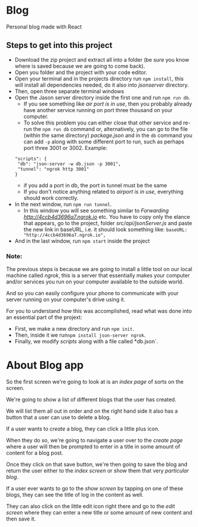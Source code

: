 # Blog
Personal blog made with React  

## Steps to get into this project
-   Download the zip project and extract all into a folder (be sure you know where is saved because we are going to come back).
-   Open you folder and the project with your code editor.
-   Open your terminal and in the projects directory run  `npm install`, this will install all dependencies needed, do it also into *jsonserver* directory.
- Then, open three separate terminal windows
- Open the Jason server directory inside the first one and run `npm run db`.
	- If you see something like *air port is in use*, then you probably already have another service running on port three thousand on your computer. 
	- To solve this problem you can either close that other service and re-run the `npm run db` command or, alternatively, you can go to the file (within the same directory) *package.json* and in the `db` command you can add `-p` along with some different port to run, such as perhaps port three 3001 or 3002. Example: 
	``` 
	"scripts": {
	 "db": "json-server -w db.json -p 3001",
	 "tunnel": "ngrok http 3001"
	}
	 ```
	 - if you add a port in db, the port in tunnel must be the same
	- If you don't notice anything related to *airport is in use*, everything should work correctly.
- In the next window, run `npm run tunnel`. 
	- In this window you will see something similar to *Forwarding http://4ccb4d3696a7.ngrok.io* etc. You have to copy only the elance that appears, go to the project, folder *src/api/jsonServer.js* and paste the new link in baseURL, i.e. it should look something like:
	`baseURL: "http://4ccb4d3696a7.ngrok.io",`
- And in the last window, run `npm start` inside the project

### Note:

The previous steps is because we are going to install a little tool on our local machine called *ngrok*, this is a server that essentially makes your computer and/or services you run on your computer available to the outside world.

And so you can easily configure your phone to communicate with your server running on your computer's drive using it.

For you to understand how this was accomplished, read what was done into an essential part of the projext:
- First, we make a new directory and run `npm init`.
- Then, inside it we run`npm install json-server ngrok`.
- Finally, we modify *scripts* along with a file called *db.json`.


# About Blog app
So the first screen we're going to look at is an *index page* of sorts on the screen.

We're going to show a list of different blogs that the user has created.

We will list them all out in order and on the right hand side it also has a button that a user can use to delete a blog.

If a user wants to *create* a blog, they can click a little plus icon.

When they do so, we're going to navigate a user over to the *create page* where a user will then be prompted to enter in a title in some amount of content for a blog post.

Once they click on that save button, we're then going to save the blog and return the user either to the *index screen* or show them that very *particular blog*.

If a user ever wants to go to the *show screen* by tapping on one of these blogs, they can see the title of log in the content as well.

They can also click on the little edit icon right there and go to the *edit screen* where they can enter a new title or some amount of new content and then save it.
